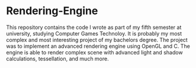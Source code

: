 # Rendering-Engine
This repository contains the code I wrote as part of my fifth semester at university, studying Computer Games Technoloy. 
It is probably my most complex and most interesting project of my bachelors degree.
The project was to implement an advanced rendering engine using OpenGL and C.
The engine is able to render complex scene with advanced light and shadow calculations, tessellation, and much more.
